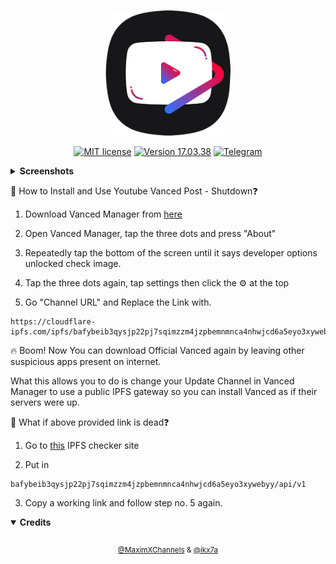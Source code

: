 <div align="center">

[<img src="https://github.com/ikx7a/YouTubeVanced/blob/main/assets/Logo.png" width="200" height="auto">](https://github.com/ikx7a)

[![MIT license](https://img.shields.io/badge/License-MIT-blue.svg)](https://github.com/ikx7a/YouTubeVanced/blob/main/LICENSE)
[![Version 17.03.38](https://img.shields.io/badge/Version-17.03.38-blue)](https://github.com/ikx7a)
[![Telegram](https://badgen.net/badge/icon/telegram?icon=twitter&label)](https://telegram.me/MaximXChannels)

</div>
 <details>
<summary><b>Screenshots</b></summary>
 <div align="center">
<br>

 > Just Tap For Full Screen

<img src="https://github.com/ikx7a/YouTubeVanced/blob/main/assets/SS1.png?raw=true" style="width: 23%;margin:16px;" />&nbsp;&nbsp; <img src="https://github.com/ikx7a/YouTubeVanced/blob/main/assets/SS2.png?raw=true" style="width: 23%;margin:16px;" />&nbsp;&nbsp;
<img src="https://github.com/ikx7a/YouTubeVanced/blob/main/assets/SS3.png?raw=true" style="width: 23%;margin:16px;" />&nbsp;&nbsp; <img src="https://github.com/ikx7a/YouTubeVanced/blob/main/assets/SS4.png?raw=true" style="width: 23%;margin:16px;" />&nbsp;&nbsp;
<img src="https://github.com/ikx7a/YouTubeVanced/blob/main/assets/SS5.png?raw=true" style="width: 23%;margin:16px;" />&nbsp;&nbsp; <img src="https://github.com/ikx7a/YouTubeVanced/blob/main/assets/SS6.png?raw=true" style="width: 23%;margin:16px;" />&nbsp;&nbsp;

 </div>
</details>

🤔 How to Install and Use Youtube Vanced Post - Shutdown❓

1. Download Vanced Manager from [here](https://github.com/ikx7a/VancedManager/releases/download/2.6.2/VancedManager.apk)

2. Open Vanced Manager, tap the three dots and press "About"

3. Repeatedly tap the bottom of the screen until it says developer options unlocked check image.

4. Tap the three dots again, tap settings then click the ⚙️ at the top

5. Go "Channel URL" and Replace the Link with.

```
https://cloudflare-ipfs.com/ipfs/bafybeib3qysjp22pj7sqimzzm4jzpbemnmnca4nhwjcd6a5eyo3xywebyy/api/v1
```

🔥 Boom! Now You can download Official Vanced again by leaving other suspicious apps present on internet.

What this allows you to do is change your Update Channel in Vanced Manager to use a public IPFS gateway so you can install Vanced as if their servers were up.

🤔 What if above provided link is dead❓

1. Go to [this](https://natoboram.gitlab.io/public-gateway-cacher) IPFS checker site

2. Put in

```
bafybeib3qysjp22pj7sqimzzm4jzpbemnmnca4nhwjcd6a5eyo3xywebyy/api/v1
```

3. Copy a working link and follow step no. 5 again. 

 <details open>
<summary><b>Credits</b></summary>
 <div align="center">
<br>
<sub>

[@MaximXChannels](https://telegram.me/MaximXChannels) & [@ikx7a]()

<div align="center">
